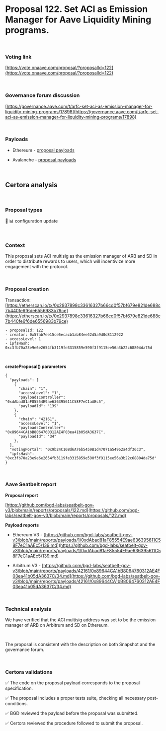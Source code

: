 # Proposal 122. Set ACI as Emission Manager for Aave Liquidity Mining programs.

<br>

### Voting link

[https://vote.onaave.com/proposal/?proposalId=122](https://vote.onaave.com/proposal/?proposalId=122)

<br>

### Governance forum discussion

[https://governance.aave.com/t/arfc-set-aci-as-emission-manager-for-liquidity-mining-programs/17898](https://governance.aave.com/t/arfc-set-aci-as-emission-manager-for-liquidity-mining-programs/17898)

<br>

### Payloads

* Ethereum - [proposal payloads](https://etherscan.io/address/0xBb615C054A50D73aA60F1C5b9aB1Ffc0CD03c506#code#F1#L17)

* Avalanche - [proposal payloads](https://arbiscan.io/address/0x443Cf2c974c5b63f8173296431207996010841D9#code#F1#L22)

<br>

## Certora analysis

<br>

### Proposal types

:wrench: :bar_chart: configuration update

<br>

### Context

This proposal sets ACI multisig as the emission manager of ARB and SD in order to distribute rewards to users, which will incentivize more engagement with the protocol.

<br>

### Proposal creation

Transaction: [https://etherscan.io/tx/0x2937898c33616327b66cd0f57bf679e821de688c7b440fe6f6de6556983b79ce](https://etherscan.io/tx/0x2937898c33616327b66cd0f57bf679e821de688c7b440fe6f6de6556983b79ce)

```
- proposalId: 122
- creator: 0x57ab7ee15ce5ecacb1ab84ee42d5a9d0d8112922
- accessLevel: 1
- ipfsHash: 0xc3fb70a23e9e6e2654fb3119fe3315859e590f3f9115ee56a3b22c68804da75d
```

<br>

**createProposal() parameters**

```
{
  "payloads": [ 
    { 
      "chain": "1", 
      "accessLevel": "1", 
      "payloadsController": "0xdAbad81aF85554E9ae636395611C58F7eC1aAEc5", 
      "payloadId": "139" 
    }, 
    { 
      "chain": "42161", 
      "accessLevel": "1", 
      "payloadsController": "0x89644CA1bB8064760312AE4F03ea41b05dA3637C", 
      "payloadId": "34" 
    }, 
  ], 
  "votingPortal": "0x9b24C168d6A76b5459B1d47071a54962a4df36c3", 
  "ipfsHash": "0xc3fb70a23e9e6e2654fb3119fe3315859e590f3f9115ee56a3b22c68804da75d" 
}
```

<br>

### Aave Seatbelt report

**Proposal report**

[https://github.com/bgd-labs/seatbelt-gov-v3/blob/main/reports/proposals/122.md](https://github.com/bgd-labs/seatbelt-gov-v3/blob/main/reports/proposals/122.md)

**Payload reports**

* Ethereum V3 - [https://github.com/bgd-labs/seatbelt-gov-v3/blob/main/reports/payloads/1/0xdAbad81aF85554E9ae636395611C58F7eC1aAEc5/139.md](https://github.com/bgd-labs/seatbelt-gov-v3/blob/main/reports/payloads/1/0xdAbad81aF85554E9ae636395611C58F7eC1aAEc5/139.md)

* Arbitrum V3 - [https://github.com/bgd-labs/seatbelt-gov-v3/blob/main/reports/payloads/42161/0x89644CA1bB8064760312AE4F03ea41b05dA3637C/34.md](https://github.com/bgd-labs/seatbelt-gov-v3/blob/main/reports/payloads/42161/0x89644CA1bB8064760312AE4F03ea41b05dA3637C/34.md)

<br>

### Technical analysis

We have verified that the ACI multisig address was set to be the emission manager of ARB on Arbitrum and SD on Ethereum.

<br>

The proposal is consistent with the description on both Snapshot and the governance forum.

<br>

### Certora validations

:white_check_mark: The code on the proposal payload corresponds to the proposal specification.

:white_check_mark: The proposal includes a proper tests suite, checking all necessary post-conditions. 

:white_check_mark: BGD reviewed the payload before the proposal was submitted. 

:white_check_mark: Certora reviewed the procedure followed to submit the proposal.
